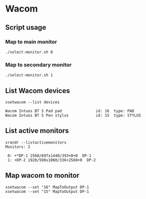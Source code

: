 # Wacom

## Script usage

### Map to main monitor

```
./select-monitor.sh 0
```

### Map to secondary monitor

```
./select-monitor.sh 1
```

## List Wacom devices

```
xsetwacom --list devices

Wacom Intuos BT S Pad pad               id: 16  type: PAD       
Wacom Intuos BT S Pen stylus            id: 15  type: STYLUS  
```

## List active monitors

```
xrandr --listactivemonitors
Monitors: 2

 0: +*DP-1 2560/697x1440/393+0+0  DP-1
 1: +DP-2 1920/598x1080/336+2560+0  DP-2
```

## Map wacom to monitor

```
xsetwacom --set "16" MapToOutput DP-1
xsetwacom --set "15" MapToOutput DP-1
```
